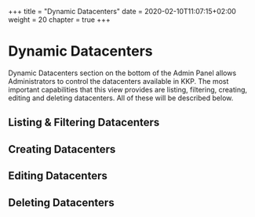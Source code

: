 +++
title = "Dynamic Datacenters"
date = 2020-02-10T11:07:15+02:00
weight = 20
chapter = true
+++

# Dynamic Datacenters
Dynamic Datacenters section on the bottom of the Admin Panel allows Administrators to control the datacenters available
in KKP. The most important capabilities that this view provides are listing, filtering, creating, editing and deleting
datacenters. All of these will be described below.

## Listing & Filtering Datacenters

## Creating Datacenters

## Editing Datacenters

## Deleting Datacenters
